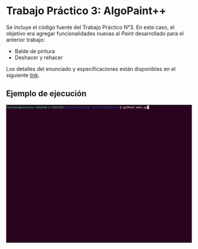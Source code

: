 # Trabajo Práctico 3: AlgoPaint++

Se incluye el código fuente del Trabajo Práctico N°3. En este caso, el objetivo era agregar funcionalidades nuevas al _Paint_ desarrollado para el anterior trabajo:

- Balde de pintura
- Deshacer y rehacer

Los detalles del enunciado y especificaciones están disponibles en el siguiente [link](https://algoritmos1rw.ddns.net/tps/2023-c1/tp3).

## Ejemplo de ejecución

![Ejemplo de ejecución](imgs/ejecucion2.gif)